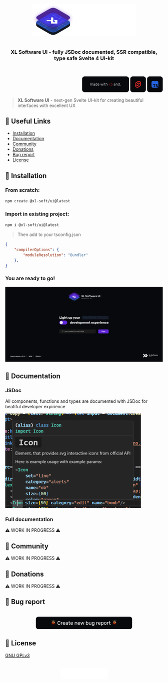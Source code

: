 <br/>
<br/>
<div align="middle">
    <img src="./static/logo.png" height=100>
</div>

#

<h3 align="center">
    <strong>XL Software UI</strong> - fully JSDoc documented, SSR compatible, type safe Svelte 4 UI-kit 
</h3>
<br/>
<p align="right">
    <img src="./static/madewith.png" />
    <img src="./static/svelte.png" />
    <img src="./static/typescript.png" />
</p>

> **XL Software UI** - next-gen Svelte UI-kit for creating beautiful interfaces with excellent UX 

<h2 id="install"><strong>🔗 Useful Links</strong></h2>

* <a href="#install">Installation</a>
* <a href="#docs">Documentation</a>
* <a href="#community">Community</a>
* <a href="#sponsor">Donations</a>
* <a href="#bugs">Bug report</a>
* <a href="#license">License</a>

<h2 id="install"><strong>💾 Installation</strong></h2>

### **From scratch:**

``` bash
npm create @xl-soft/ui@latest
```

### **Import in existing project:**

``` bash
npm i @xl-soft/ui@latest
```

> Then add to your tsconfig.json

```json
{
    "compilerOptions": {
        "moduleResolution": "Bundler"
    },
}
```

### You are ready to go!

![Template](./static/template.png)

<h2 id="docs"><strong>📄 Documentation</strong></h2>

### **JSDoc**

All components, functions and types are documented with JSDoc for beatiful developer expirience

![JSDoc Tooltip](./static/jsdoc.png)

### **Full documentation**

⚠️ WORK IN PROGRESS ⚠️

<h2 id="community"><strong>👋 Community</strong></h2>

⚠️ WORK IN PROGRESS ⚠️

<h2 id="sponsor"><strong>💸 Donations</strong></h2>

⚠️ WORK IN PROGRESS ⚠️

<h2 id="bugs"><strong>🐞 Bug report</strong></h2>
<br/>
<div align="middle">
    <a href="https://github.com/xl-soft/ui/issues/new/choose" >
        <img src="./static/bug.png"  height=40>
    </a>
</div>

<h2 id="license"><strong>📜 License</strong></h2>

[GNU GPLv3](https://github.com/xl-soft/blob/master/LICENSE.md)

<br/>
<div align="center">
  <a href="https://vk.com/xlsoftware" target="_blank" rel="noreferrer">
    <img src="./static/xl.svg" width=150>
  </a>
</div>
